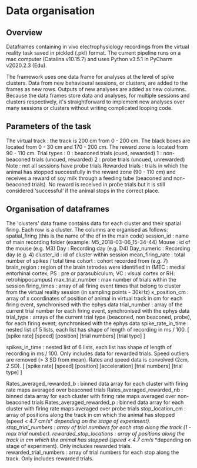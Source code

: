 # Data organisation


## Overview  
Dataframes containing in vivo electrophysiology recordings from the virtual reality task saved in pickled (.pkl) format.
The current pipeline runs on a mac computer (Catalina v10.15.7) and uses Python v3.5.1 in PyCharm v2020.2.3 (Edu). 

The framework uses one data frame for analyses at the level of spike clusters. Data from new behavioural sessions, or clusters, are added to the frames as new rows. Outputs of new analyses are added as new columns. Because the data frames store data and analyses, for multiple sessions and clusters respectively, it's straightforward to implement new analyses over many sessions or clusters without writing complicated looping code.
 
## Parameters of the task
The virtual track : the track is 200 cm from 0 - 200 cm. The black boxes are located from 0 - 30 cm and 170 - 200 cm. The reward zone is located from 90 - 110 cm. 
Trial types : 0 : beaconed trials (cued, rewarded)
		1 : non- beaconed trials (uncued, rewarded)
		2 : probe trials (uncued, unrewarded)
Note : not all sessions have probe trials
Rewarded trials : trials in which the animal has stopped successfully in the reward zone (90 - 110 cm) and receives a reward of soy milk through a feeding tube (beaconed and non-beaconed trials). No reward is received in probe trials but it is still considered ‘successful’ if the animal stops in the correct place. 
 
## Organisation of dataframes
The 'clusters' data frame contains data for each cluster and their spatial firing. Each row is a cluster. The columns are organised as follows:
spatial_firing (this is the name of the df in the main code)
session_id : name of main recording folder (example: M5_2018-03-06_15-34-44)
Mouse : id of the mouse (e.g. M3)
Day : Recording day (e.g. D4)
Day_numeric : Recording day (e.g. 4)
cluster_id : id of cluster within session
mean_firing_rate : total number of spikes / total time
cohort : cohort recorded from (e.g. 7)
brain_region : region of the brain tetrodes were identified in (MEC : medial entorhinal cortex; PS : pre or parasubiculum; VC : visual cortex or RH: retrohippocampus)
max_trial_number : max number of trials within the session
firing_times : array of all firing event times that belong to cluster from the virtual reality session (in sampling points - 30kHz)
x_position_cm : array of x coordinates of position of animal in virtual track in cm for each firing event, synchronised with the ephys data 
trial_number : array of the current trial number for each firing event, synchronised with the ephys data
trial_type : arrays of the current trial type (beaconed, non beaconed, probe), for each firing event, synchronised with the ephys data
spike_rate_in_time : nested list of 5 lists, each list has shape of length of recording in ms / 100.  [ [spike rate] [speed] [position] [trial numbers] [trial type] ]

spikes_in_time : nested list of 6 lists, each list has shape of length of recording in ms / 100. Only includes data for rewarded trials. Speed outliers are removed (> 3 SD from mean). Rates and speed data is convolved (2cm, 2 SD). [ [spike rate] [speed] [position] [acceleration] [trial numbers] [trial type] ]
 
Rates_averaged_rewarded_b : binned data array for each cluster with firing rate maps averaged over beaconed trials 
Rates_averaged_rewarded_nb : binned data array for each cluster with firing rate maps averaged over non-beaconed trials 
Rates_averaged_rewarded_p : binned data array for each cluster with firing rate maps averaged over probe trials 
stop_location_cm : array of positions along the track in cm which the animal has stopped (speed < 4.7 cm/s* *depending on the stage of experiment). 
stop_trial_numbers : array of trial numbers for each stop along the track (1 - max trial number). 
rewarded_stop_locations : array of positions along the track in cm which the animal has stopped (speed < 4.7 cm/s* *depending on stage of experiment). Only includes rewarded trials.
rewarded_trial_numbers : array of trial numbers for each stop along the track. Only includes rewarded trials.


